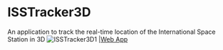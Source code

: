 
# ISSTracker3D
An application to track the real-time location of the International Space Station in 3D
![ISSTracker3D1](https://user-images.githubusercontent.com/90254749/193465649-42d4e6c8-129a-47e0-9e35-fd7abff318ff.png)
|[Web App](ss.png)
